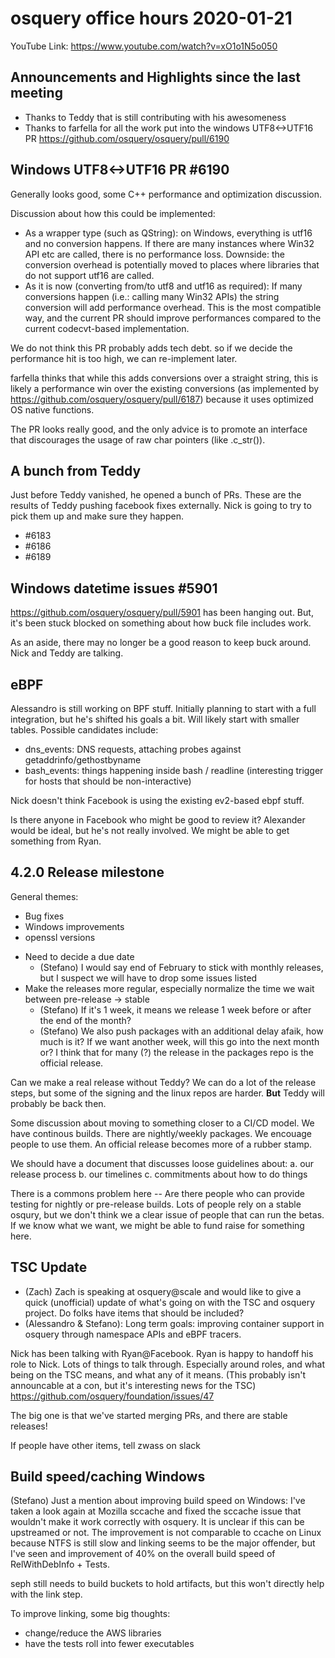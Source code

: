 # osquery office hours 2020-01-21

YouTube Link: https://www.youtube.com/watch?v=xO1o1N5o050

## Announcements and Highlights since the last meeting

- Thanks to Teddy that is still contributing with his awesomeness
- Thanks to farfella for all the work put into the windows
  UTF8<->UTF16 PR https://github.com/osquery/osquery/pull/6190

## Windows UTF8<->UTF16 PR #6190

Generally looks good, some C++ performance and optimization
discussion.

Discussion about how this could be implemented:

 * As a wrapper type (such as QString): on Windows, everything is
   utf16 and no conversion happens. If there are many instances where
   Win32 API etc are called, there is no performance loss. Downside:
   the conversion overhead is potentially moved to places where
   libraries that do not support utf16 are called.
 * As it is now (converting from/to utf8 and utf16 as required): If
   many conversions happen (i.e.: calling many Win32 APIs) the string
   conversion will add performance overhead. This is the most
   compatible way, and the current PR should improve performances
   compared to the current codecvt-based implementation.

We do not think this PR probably adds tech debt. so if we decide the
performance hit is too high, we can re-implement later.

farfella thinks that while this adds conversions over a straight
string, this is likely a performance win over the existing conversions
(as implemented by https://github.com/osquery/osquery/pull/6187)
because it uses optimized OS native functions.

The PR looks really good, and the only advice is to promote an
interface that discourages the usage of raw char pointers (like
.c_str()).

## A bunch from Teddy

Just before Teddy vanished, he opened a bunch of PRs. These are the
results of Teddy pushing facebook fixes externally. Nick is going to
try to pick them up and make sure they happen.

* #6183
* #6186
* #6189

## Windows datetime issues #5901

https://github.com/osquery/osquery/pull/5901 has been hanging
out. But, it's been stuck blocked on something about how buck file
includes work.

As an aside, there may no longer be a good reason to keep buck
around. Nick and Teddy are talking.

## eBPF

Alessandro is still working on BPF stuff. Initially planning to start
with a full integration, but he's shifted his goals a bit. Will likely
start with smaller tables. Possible candidates include:

* dns_events: DNS requests, attaching probes against
  getaddrinfo/gethostbyname
* bash_events: things happening inside bash / readline (interesting
  trigger for hosts that should be non-interactive)

Nick doesn't think Facebook is using the existing ev2-based ebpf
stuff.

Is there anyone in Facebook who might be good to review it? Alexander
would be ideal, but he's not really involved. We might be able to get
something from Ryan.

## 4.2.0 Release milestone

General themes:
* Bug fixes
* Windows improvements
* openssl versions

- Need to decide a due date
	- (Stefano) I would say end of February to stick with monthly
      releases, but I suspect we will have to drop some issues listed
- Make the releases more regular, especially normalize the time we
  wait between pre-release -> stable
	- (Stefano) If it's 1 week, it means we release 1 week before or after the end of the month?
	- (Stefano) We also push packages with an additional delay afaik,
	  how much is it?  If we want another week, will this go into the
	  next month or?  I think that for many (?) the release in the
	  packages repo is the official release.

Can we make a real release without Teddy? We can do a lot of the
release steps, but some of the signing and the linux repos are
harder. **But** Teddy will probably be back then.

Some discussion about moving to something closer to a CI/CD model. We
have continous builds. There are nightly/weekly packages. We encouage
people to use them. An official release becomes more of a rubber
stamp.

We should have a document that discusses loose guidelines about:
a. our release process
b. our timelines
c. commitments about how to do things

There is a commons problem here -- Are there people who can provide
testing for nightly or pre-release builds. Lots of people rely on a
stable osqury, but we don't think we a clear issue of people that
can run the betas. If we know what we want, we might be able to fund
raise for something here.

## TSC Update

- (Zach) Zach is speaking at osquery@scale and would like to give a
  quick (unofficial) update of what's going on with the TSC and
  osquery project. Do folks have items that should be included?
- (Alessandro & Stefano): Long term goals: improving container support
  in osquery through namespace APIs and eBPF tracers.

Nick has been talking with Ryan@Facebook. Ryan is happy to handoff his
role to Nick. Lots of things to talk through. Especially around roles,
and what being on the TSC means, and what any of it means. (This
probably isn't announcable at a con, but it's interesting news for the
TSC) https://github.com/osquery/foundation/issues/47

The big one is that we've started merging PRs, and there are stable
releases!

If people have other items, tell zwass on slack

## Build speed/caching Windows

(Stefano) Just a mention about improving build speed on Windows: I've
taken a look again at Mozilla sccache and fixed the sccache issue that
wouldn't make it work correctly with osquery. It is unclear if this
can be upstreamed or not.  The improvement is not comparable to ccache
on Linux because NTFS is still slow and linking seems to be the major
offender, but I've seen and improvement of 40% on the overall build
speed of RelWithDebInfo + Tests.

seph still needs to build buckets to hold artifacts, but this won't
directly help with the link step.

To improve linking, some big thoughts:
* change/reduce the AWS libraries
* have the tests roll into fewer executables
